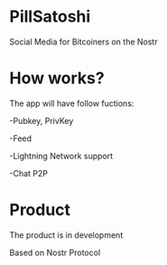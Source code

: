 # PillSatoshi
Social Media for Bitcoiners on the Nostr

# How works?

The app will have follow fuctions:

-Pubkey, PrivKey

-Feed

-Lightning Network support

-Chat P2P


# Product

The product is in development

Based on Nostr Protocol
